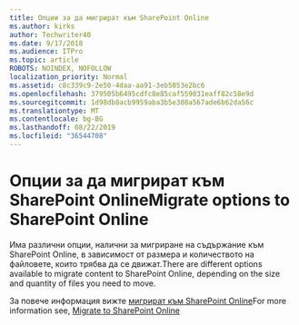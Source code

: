```yaml
---
title: Опции за да мигрират към SharePoint Online
ms.author: kirks
author: Techwriter40
ms.date: 9/17/2018
ms.audience: ITPro
ms.topic: article
ROBOTS: NOINDEX, NOFOLLOW
localization_priority: Normal
ms.assetid: c8c339c9-2e50-4daa-aa91-3eb5053e2bc6
ms.openlocfilehash: 379505b6495cdfc8e85caf559031eaff82c58e9d
ms.sourcegitcommit: 1d98db8acb9959aba3b5e308a567ade6b62da56c
ms.translationtype: MT
ms.contentlocale: bg-BG
ms.lasthandoff: 08/22/2019
ms.locfileid: "36544708"
---
```

# <a name="migrate-options-to-sharepoint-online"></a><span data-ttu-id="bcab5-102">Опции за да мигрират към SharePoint Online</span><span class="sxs-lookup"><span data-stu-id="bcab5-102">Migrate options to SharePoint Online</span></span>

<span data-ttu-id="bcab5-103">Има различни опции, налични за мигриране на съдържание към SharePoint Online, в зависимост от размера и количеството на файловете, които трябва да се движат.</span><span class="sxs-lookup"><span data-stu-id="bcab5-103">There are different options available to migrate content to SharePoint Online, depending on the size and quantity of files you need to move.</span></span>
  
<span data-ttu-id="bcab5-104">За повече информация вижте [мигрират към SharePoint Online](https://go.microsoft.com/fwlink/?linkid-2022029)</span><span class="sxs-lookup"><span data-stu-id="bcab5-104">For more information see, [Migrate to SharePoint Online](https://go.microsoft.com/fwlink/?linkid-2022029)</span></span>
  

